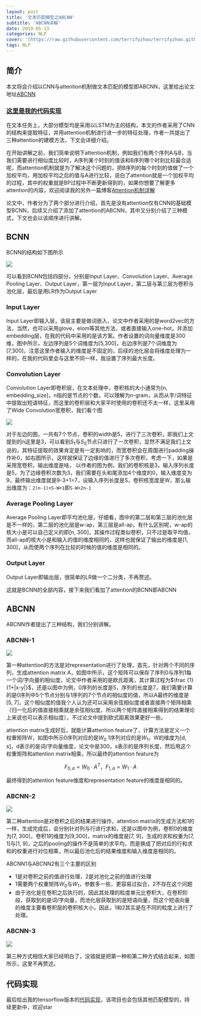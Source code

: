 ```yaml
---
layout: post
title: '文本匹配模型之ABCNN'
subtitle: 'ABCNN详解'
date: 2019-05-13
categories: NLP
cover: '[https://raw.githubusercontent.com/terrifyzhao/terrifyzhao.github.io/master/assets/img/2019-05-13-%E6%96%87%E6%9C%AC%E5%8C%B9%E9%85%8D%E6%A8%A1%E5%9E%8B%E4%B9%8BABCNN/cover.jpg](https://raw.githubusercontent.com/terrifyzhao/terrifyzhao.github.io/master/assets/img/2019-05-13-%E6%96%87%E6%9C%AC%E5%8C%B9%E9%85%8D%E6%A8%A1%E5%9E%8B%E4%B9%8BABCNN/cover.jpg)'
tags: NLP
---
```



## **简介**

本文将会介绍以CNN与attention机制做文本匹配的模型即ABCNN，这里给出论文地址[ABCNN](https://arxiv.org/pdf/1512.05193.pdf)

### [这里是我的代码实现](https://github.com/terrifyzhao/text_matching)

在文本任务上，大部分模型均是采用以LSTM为主的结构，本文的作者采用了CNN的结构来提取特征，并用attention机制进行进一步的特征处理，作者一共提出了三种attention的建模方法，下文会详细介绍。

在开始讲解之前，我们简单说明下attention机制，例如我们有两个序列A与B，当我们需要进行相似度比较时，A序列某个时刻的值该和B序列哪个时刻比较最合适呢，而attention机制就是为了解决这个问题的，把B序列的每个时刻的值做了一个加权平均，用加权平均之后的值与A进行比较，说白了attention就是一个加权平均的过程，其中的权重就是BP过程中不断更新得到的，如果你想要了解更多attention的内容，欢迎阅读我的另外一篇博客[Attention机制详解](https://blog.csdn.net/u012526436/article/details/86293981)

论文中，作者分为了两个部分进行介绍，首先是没有attention仅有CNN的基础模型BCNN，后续又介绍了添加了attention的ABCNN，其中又分别介绍了三种模式，下文也会以该顺序进行讲解。

## **BCNN**

BCNN的结构如下图所示

![](https://raw.githubusercontent.com/terrifyzhao/terrifyzhao.github.io/master/assets/img/2019-05-13-%E6%96%87%E6%9C%AC%E5%8C%B9%E9%85%8D%E6%A8%A1%E5%9E%8B%E4%B9%8BABCNN/pic1.jpg)

可以看到BCNN包括四部分，分别是Input Layer、Convolution Layer、Average Pooling Layer、Output Layer，第一层为Input Layer，第二层与第三层为卷积与池化层，最后是用LR作为Output Layer

### **Input Layer**
Input Layer即输入层，该层主要是做词嵌入，论文中作者采用的是word2vec的方法，当然，也可以采用glove，elom等其他方法，或者直接输入one-hot，并添加embedding层，在我的代码中采用的是该方案。作者设置的词向量维度是300维，图中所示，左边序列是5个词维度为[5,300]，右边序列是7个词维度为[7,300]，注意这里作者输入的维度是不固定的，后续的池化层会将维度处理为一样的，在我的代码里会与这里不同一样，我设置了序列最大长度。

### **Convolution Layer**
Convolution Layer即卷积层，在文本处理中，卷积核的大小通常为[n, embedding_size]，n指的是节点的个数，可以理解为n-gram，从而从字/词特征中提取出短语特征，而这里的卷积层和大家平时使用的卷积还不太一样，这里采用了Wide Convolution宽卷积，我们看个图

![](https://raw.githubusercontent.com/terrifyzhao/terrifyzhao.github.io/master/assets/img/2019-05-13-%E6%96%87%E6%9C%AC%E5%8C%B9%E9%85%8D%E6%A8%A1%E5%9E%8B%E4%B9%8BABCNN/pic2.png)

对于左边的图，一共有7个节点，卷积的width是5，进行了三次卷积，即我们上文提到的n这里是3，可以看到$S_1$与$S_S$节点只进行了一次卷积，显然不满足我们上文说的，其特征提取的效果肯定是有一定影响的，而宽卷积会在周围进行padding操作补0，如右图所示，这样就保证了边缘的值进行了多次卷积，考虑一下，如果是采用宽卷积，输出维度是啥， 以作者的图为例，我们的卷积核是3，输入序列长度是5，为了边缘卷积次数为3，我们需要在头和尾添加4个维度的0，输入维度变为9，最终输出维度就是9-3+1=7，设输入序列长度是S，卷积核宽度是W，那么输出维度为：`2(n-1)+S-W+1`即`S-W+2n-1`

### **Average Pooling Layer**
Average Pooling Layer即平均池化层，仔细看，图中的第二层和第三层的池化层是不一样的，第二层的池化层是w-ap，第三层是all-ap，有什么区别呢，w-ap的核大小是可以自己定义的即[n, 300]，其操作过程类似卷积，只不过是取平均值，而all-ap的核大小是和输入的值的维度相同的，这样也就保证了输出的维度是[1, 300]，从而使两个序列在比较的时候的值的维度是相同的。

### **Output Layer**
Output Layer即输出层，很简单的LR做一个二分类，不再赘述。

这就是BCNN的全部内容，接下来我们看加了attention的BCNN即ABCNN

## **ABCNN**
ABCNN作者提出了三种结构，我们分别讲解。

### **ABCNN-1**
![](https://raw.githubusercontent.com/terrifyzhao/terrifyzhao.github.io/master/assets/img/2019-05-13-%E6%96%87%E6%9C%AC%E5%8C%B9%E9%85%8D%E6%A8%A1%E5%9E%8B%E4%B9%8BABCNN/pic3.jpg)

第一种attention的方法是对representation进行了处理，首先，针对两个不同的序列，生成attention matrix A，如图中所示，这个矩阵可以保存了序列0与序列1每一个词/字向量的相似度，论文中作者采用的是欧氏距离，其计算过程为$\frac {1}{1+|x-y|}$，还是以图中为例，0序列的长度是5，序列的长度是7，我们需要计算的是0序列中5个节点分别与1序列的7个节点的相似度的值，所以A最终的维度是[5, 7]，这个相似度的值我个人认为还可以采用余弦相似度或者直接两个矩阵相乘（归一化后的值直接相乘就是余弦相似度，所以两个矩阵直接相乘得到的结果理论上来说也可以表示相似度），不过论文中提到欧式距离效果更好一些。

attention matrix生成好后，就能计算attention feature了，计算方法是定义一个权重矩阵W，如图中所示0序列对应的是$W_0$ 1序列对应的是$W_1$，W的维度为[d, s]，d表示的是词/字向量维度，论文中是300，s表示的是序列长度，然后用这个权重矩阵和attention matrix相乘，所以最终的attention feature为

$$
F_{0,a} = W_0 · A^T，F_{1,a} = W_1 · A
$$

最终得到的attention feature维度和representation feature的维度是相同的。

### **ABCNN-2**
![](https://raw.githubusercontent.com/terrifyzhao/terrifyzhao.github.io/master/assets/img/2019-05-13-%E6%96%87%E6%9C%AC%E5%8C%B9%E9%85%8D%E6%A8%A1%E5%9E%8B%E4%B9%8BABCNN/pic4.jpg)

第二种attention是对卷积之后的结果进行操作，attention matrix的生成方法和1的一样，生成完成后，会分别针对列与行进行求和，还是以图中为例，卷积0的维度为[7, 300]，卷积1的维度为[9,300]，matrix的维度是[7, 9]，生成的求和权重为[7, 1]与[1, 9]，之后的pooling的操作不是简单的求平均，而是换成了把对应的行和求和的权重进行对位相乘，所以最后池化后的结果维度和输入维度是相同的。

ABCNN1与ABCNN2有三个主要的区别
+ 1是对卷积之前的值进行处理，2是对池化之前的值进行处理
+ 1需要两个权重矩阵$W_0$与$W_1$，参数多一些，更容易过拟合，2不存在这个问题
+ 由于池化是在卷积之后执行的，因此其处理的粒度单元比卷积大，在卷积阶段，获取到的是词/字向量，而池化层获取到的是短语向量，而这个短语向量的维度主要看卷积层的卷积核大小，因此，1和2其实是在不同的粒度上进行了处理。

### **ABCNN-3**
![](https://raw.githubusercontent.com/terrifyzhao/terrifyzhao.github.io/master/assets/img/2019-05-13-%E6%96%87%E6%9C%AC%E5%8C%B9%E9%85%8D%E6%A8%A1%E5%9E%8B%E4%B9%8BABCNN/pic5.jpg)

第三种方式相信大家已经明白了，没错就是把第一种和第二种方式结合起来，如图所示，这里不再赘述。

## **代码实现**
最后给出我的tensorflow版本的[代码实现](https://github.com/terrifyzhao/text_matching)，该项目也会包括其他匹配模型的，持续更新中，欢迎star